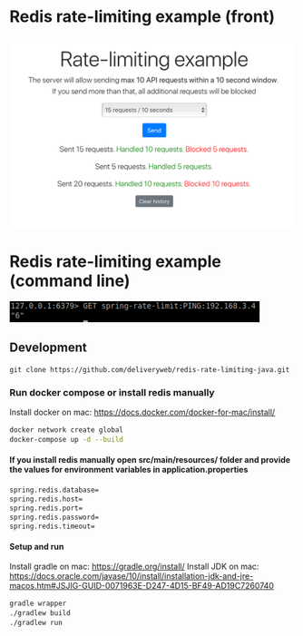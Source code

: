 # Redis rate-limiting example (front)

![alt text](preview.png)

# Redis rate-limiting example (command line)

![alt text](command-redis.png)
## Development

```
git clone https://github.com/deliveryweb/redis-rate-limiting-java.git
```

### Run docker compose or install redis manually
Install docker on mac: https://docs.docker.com/docker-for-mac/install/
```sh
docker network create global
docker-compose up -d --build
```

#### If you install redis manually open src/main/resources/ folder and provide the values for environment variables in application.properties
    spring.redis.database=
    spring.redis.host=
    spring.redis.port=
    spring.redis.password=
    spring.redis.timeout=


#### Setup and run 

Install gradle on mac: https://gradle.org/install/
Install JDK on mac: https://docs.oracle.com/javase/10/install/installation-jdk-and-jre-macos.htm#JSJIG-GUID-0071963E-D247-4D15-BF49-AD19C7260740
``` sh
gradle wrapper
./gradlew build
./gradlew run
```